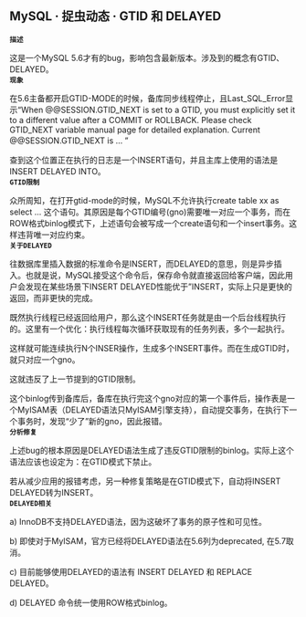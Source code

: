 ## MySQL · 捉虫动态 · GTID 和 DELAYED

 **`描述`**   


这是一个MySQL 5.6才有的bug，影响包含最新版本。涉及到的概念有GTID、DELAYED。   **`现象`**   


在5.6主备都开启GTID-MODE的时候，备库同步线程停止，且Last_SQL_Error显示“When @@SESSION.GTID_NEXT is set to a GTID, you must explicitly set it to a different value after a COMMIT or ROLLBACK. Please check GTID_NEXT variable manual page for detailed explanation. Current @@SESSION.GTID_NEXT is … ” 　　  


查到这个位置正在执行的日志是一个INSERT语句，并且主库上使用的语法是 INSERT DELAYED INTO。 　　   **`GTID限制`**   


众所周知，在打开gtid-mode的时候，MySQL不允许执行create table xx as select … 这个语句。其原因是每个GTID编号(gno)需要唯一对应一个事务，而在ROW格式binlog模式下，上述语句会被写成一个create语句和一个insert事务。这样违背唯一对应约束。   **`关于DELAYED`**   


往数据库里插入数据的标准命令是INSERT，而DELAYED的意思，则是异步插入。也就是说，MySQL接受这个命令后，保存命令就直接返回给客户端，因此用户会发现在某些场景下INSERT DELAYED性能优于”INSERT，实际上只是更快的返回，而非更快的完成。  


既然执行线程已经返回给用户，那么这个INSERT任务就是由一个后台线程执行的。这里有一个优化：执行线程每次循环获取现有的任务列表，多个一起执行。  


这样就可能连续执行N个INSER操作，生成多个INSERT事件。而在生成GTID时，就只对应一个gno。  


这就违反了上一节提到的GTID限制。  


这个binlog传到备库后，备库在执行完这个gno对应的第一个事件后，操作表是一个MyISAM表（DELAYED语法只MyISAM引擎支持），自动提交事务，在执行下一个事务时，发现“少了”新的gno，因此报错。   **`分析修复`**   


上述bug的根本原因是DELAYED语法生成了违反GTID限制的binlog。实际上这个语法应该也设定为：在GTID模式下禁止。  


若从减少应用的报错考虑，另一种修复策略是在GTID模式下，自动将INSERT DELAYED转为INSERT。   **`DELAYED相关`**   


a) InnoDB不支持DELAYED语法，因为这破坏了事务的原子性和可见性。  


b) 即使对于MyISAM，官方已经将DELAYED语法在5.6列为deprecated, 在5.7取消。  


c) 目前能够使用DELAYED的语法有 INSERT DELAYED 和 REPLACE DELAYED。  


d) DELAYED 命令统一使用ROW格式binlog。  

